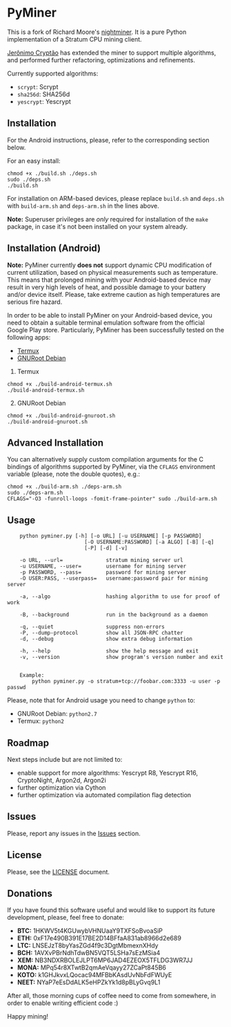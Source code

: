PyMiner
=======

This is a fork of Richard Moore's [nightminer](https://github.com/ricmoo/nightminer). It is a pure Python implementation of a Stratum CPU mining client.

[Jerônimo Cryptão](https://github.com/crypto-jeronimo) has extended the miner to support multiple algorithms, and performed further refactoring, optimizations and refinements.

Currently supported algorithms:
- `scrypt`: Scrypt
- `sha256d`: SHA256d
- `yescrypt`: Yescrypt

Installation
------------

For the Android instructions, please, refer to the corresponding section below.

For an easy install:
```
chmod +x ./build.sh ./deps.sh
sudo ./deps.sh
./build.sh
```

For installation on ARM-based devices, please replace `build.sh` and `deps.sh`
with `build-arm.sh` and `deps-arm.sh` in the lines above.

**Note:** Superuser privileges are _only_ required for installation of the `make`
package, in case it's not been installed on your system already.


Installation (Android)
----------------------

**Note:** PyMiner currently **does not** support dynamic CPU modification of current
utilization, based on physical measurements such as temperature. This means that
prolonged mining with your Android-based device may result in very high levels of
heat, and possible damage to your battery and/or device itself. Please, take extreme
caution as high temperatures are serious fire hazard.

In order to be able to install PyMiner on your Android-based device, you need to
obtain a suitable terminal emulation software from the official Google Play store.
Particularly, PyMiner has been successfully tested on the following apps:
- [Termux](https://play.google.com/store/apps/details?id=com.termux)
- [GNURoot Debian](https://play.google.com/store/apps/details?id=com.gnuroot.debian)

1. Termux
```
chmod +x ./build-android-termux.sh
./build-android-termux.sh
```

2. GNURoot Debian
```
chmod +x ./build-android-gnuroot.sh
./build-android-gnuroot.sh
```

Advanced Installation
---------------------

You can alternatively supply custom compilation arguments for the C bindings of
algorithms supported by PyMiner, via the `CFLAGS` environment variable (please,
note the double quotes), e.g.:
```
chmod +x ./build-arm.sh ./deps-arm.sh
sudo ./deps-arm.sh
CFLAGS="-O3 -funroll-loops -fomit-frame-pointer" sudo ./build-arm.sh
```

Usage
-----
```
    python pyminer.py [-h] [-o URL] [-u USERNAME] [-p PASSWORD]
                         [-O USERNAME:PASSWORD] [-a ALGO] [-B] [-q]
                         [-P] [-d] [-v]

    -o URL, --url=              stratum mining server url
    -u USERNAME, --user=        username for mining server
    -p PASSWORD, --pass=        password for mining server
    -O USER:PASS, --userpass=   username:password pair for mining server

    -a, --algo                  hashing algorithm to use for proof of work

    -B, --background            run in the background as a daemon

    -q, --quiet                 suppress non-errors
    -P, --dump-protocol         show all JSON-RPC chatter
    -d, --debug                 show extra debug information

    -h, --help                  show the help message and exit
    -v, --version               show program's version number and exit


    Example:
        python pyminer.py -o stratum+tcp://foobar.com:3333 -u user -p passwd
```

Please, note that for Android usage you need to change `python` to:
- GNURoot Debian: `python2.7`
- Termux: `python2`


Roadmap
-------

Next steps include but are not limited to:
- enable support for more algorithms: Yescrypt R8, Yescrypt R16, CryptoNight, Argon2d, Argon2i
- further optimization via Cython
- further optimization via automated compilation flag detection

Issues
------

Please, report any issues in the [Issues](LICENSE.txt) section.


License
-------

Please, see the [LICENSE](LICENSE.txt) document.


Donations
---------

If you have found this software useful and would like to support its future
development, please, feel free to donate:

- **BTC:** 1HKWV5t4KGUwybVHNUaaY9TXFSoBvoaSiP
- **ETH:** 0xF17e490B391E17BE2D14BFfaA831ab8966d2e689
- **LTC:** LNSEJzT8byYasZGd4f9c3DgtMbmexnXHdy
- **BCH:** 1AVXvPBrNdhTdwBN5VQT5LSHa7sEzMSia4
- **XEM:** NB3NDXRBOLEJLPT6MP6JAD4EZEOX5TFLDG3WR7JJ
- **MONA:** MPq54r8XTwtB2qmAeVqayy27ZCaPt845B6
- **KOTO:** k1GHJkvxLQocac94MFBbKAsdUvNbFdFWUyE
- **NEET:** NYaP7eEsDdALK5eHPZkYk1d8pBLyGvq9L1

After all, those morning cups of coffee need to come from somewhere, in order to
enable writing efficient code :)

Happy mining!
